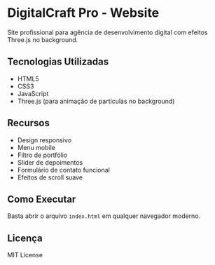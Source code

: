 # DigitalCraft Pro - Website

Site profissional para agência de desenvolvimento digital com efeitos Three.js no background.

## Tecnologias Utilizadas
- HTML5
- CSS3
- JavaScript
- Three.js (para animação de partículas no background)

## Recursos
- Design responsivo
- Menu mobile
- Filtro de portfólio
- Slider de depoimentos
- Formulário de contato funcional
- Efeitos de scroll suave

## Como Executar
Basta abrir o arquivo `index.html` em qualquer navegador moderno.

## Licença
MIT License
